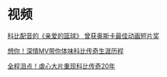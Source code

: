 # 视频

[科比配音的《亲爱的篮球》 曾获奥斯卡最佳动画短片奖](https://v.qq.com/x/cover/mzc0020097fbwrs/m0567i1j1pc.html)

[想你！深情MV带你体味科比传奇生涯历程](https://v.qq.com/x/cover/mzc0020097fbwrs/k00202999yr.html)

[全程泪点！虐心大片重现科比传奇20年](https://v.qq.com/x/cover/mzc0020097fbwrs/g00204hssh0.html)